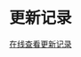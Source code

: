 # 更新记录

[在线查看更新记录](https://github.com/adempiere/adempiere-vue/releases)

<script>
export default {
  mounted () {
    window.open('https://github.com/adempiere/adempiere-vue/releases')
  }
}
</script>
